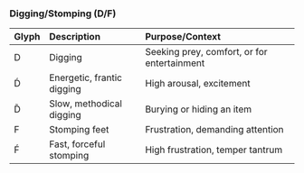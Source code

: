 ### Digging/Stomping (D/F)

| Glyph | Description | Purpose/Context |
| :--- | :--- | :--- |
| D | Digging | Seeking prey, comfort, or for entertainment |
| D́ | Energetic, frantic digging | High arousal, excitement |
| D̃ | Slow, methodical digging | Burying or hiding an item |
| F | Stomping feet | Frustration, demanding attention |
| F́ | Fast, forceful stomping | High frustration, temper tantrum |